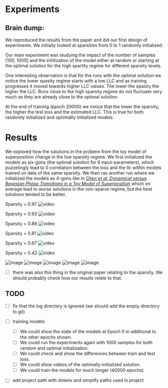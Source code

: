 # Experiments

## Brain dump:

We reproduced the results from the paper and did our first design of experiments. We initially looked at sparsities from 0 to 1 randomly initialized.

Our main experiment was studying the impact of the number of samples [100, 1000] and the initilization of the model either at random or starting at the optimal solution for the high spartity regime for different sparsity levels.

One interesting observation is that for the runs with the optimal solution we notice the lower spasity regime starts with a low LLC and as training progresses it moved towards higher LLC values. The lower the spasity the higher the LLC. Runs close to the high sparsity regime do not fluctuate very much as they are already close to the optimal solution.

At the end of training (epoch 20000) we notice that the lower the sparsity, the higher the test loss and the estimated LLC. This is true for both randomly initialized and optimially initialized models.




# Results

We explored how the solutions in the problem from the toy model of superposition change in the low sparsity regime.
We first initialized the models as six-gons (the optimal solution for 6 input-parameters), which puzzelingly lead to 0 correlation between the loss and the llc within models trained on data of the same sparsity. We then ran another run where we initialized the models as 4-gons like in *[Chen et al. Dynamical versus Bayesian Phase Transitions in a Toy Model of Superposition](https://arxiv.org/abs/2310.06301)* which on average lead to worse solutions in the non-sparse regime, but the best solutions tended to be better.


Sparsity = 0.97
![video](https://github.com/anogassis/aisf-project/blob/main/results/polygon_animation_sparsity_0.9795319242856495_index_300.gif)

Sparsity = 0.93
![video](https://github.com/anogassis/aisf-project/blob/main/results/polygon_animation_sparsity_0.9378234759778836_index_200.gif)

Sparsity = 0.89
![video](https://github.com/anogassis/aisf-project/blob/main/results/polygon_animation_sparsity_0.8916319767781041_index_150.gif)

Sparsity = 0.81
![video](https://github.com/anogassis/aisf-project/blob/main/results/polygon_animation_sparsity_0.8111243971624382_index_100.gif)

Sparsity = 0.67
![video](https://github.com/anogassis/aisf-project/blob/main/results/polygon_animation_sparsity_0.6708070121920944_index_50.gif)

Sparsity = 0.42
![video](https://github.com/anogassis/aisf-project/blob/main/results/polygon_animation_sparsity_0.42624657926256726_index_0.gif)

![image](https://raw.githubusercontent.com/anogassis/aisf-project/c33865e412ccef176766245292ef89d416da8c6a/results/loss_vs_llc_epoch_13.png)
![image](https://raw.githubusercontent.com/anogassis/aisf-project/main/results/loss_vs_llc_epoch_85.png)
![image](https://raw.githubusercontent.com/anogassis/aisf-project/main/results/loss_vs_llc_epoch_526.png)
![image](https://raw.githubusercontent.com/anogassis/aisf-project/main/results/loss_vs_llc_epoch_3243.png)
![image](https://raw.githubusercontent.com/anogassis/aisf-project/main/results/loss_vs_llc_epoch_20000.png)




- [ ] there was also this thing in the original paper relating to the sparsity. We should probably check how our results relate to that.

## TODO


- [ ] fix that the log directory is ignored (we should add the empty directory to git)
- [ ] training models
    - [ ] We could show the state of the models at Epoch 0 in additional to the other epochs shown.
    - [ ] We could run the experiments again with 1000 samples for both random and optimal initialization.
    - [ ] We could check and show the differences between train and test loss.
    - [ ] We could show videos of the optimally-initialized solution.
    - [ ] We could train the models for much longer (40000 epochs)
- [ ] add project path with dotenv and simplify paths used in project
    
